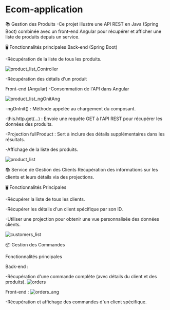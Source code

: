 ﻿# Ecom-application
📚 Gestion des Produits
-Ce projet illustre une API REST en Java (Spring Boot) combinée avec un front-end Angular pour récupérer et afficher une liste de produits depuis un service.

🖥️ Fonctionnalités principales
Back-end (Spring Boot)

-Récupération de la liste de tous les produits.

![product_list_Controller](https://github.com/user-attachments/assets/061aab92-e79d-441a-a608-445d8ee6b039)

-Récupération des détails d'un produit

Front-end (Angular)
-Consommation de l'API dans Angular

![product_list_ngOnitAng](https://github.com/user-attachments/assets/d0f87fcd-47a7-4d26-937c-ff057e7ecda9)

-ngOnInit() : Méthode appelée au chargement du composant.

-this.http.get(...) : Envoie une requête GET à l'API REST pour récupérer les données des produits.

-Projection fullProduct : Sert à inclure des détails supplémentaires dans les résultats.

-Affichage de la liste des produits.

![product_list](https://github.com/user-attachments/assets/0bb7517b-3dfb-4471-8328-90919dd725ea)

📚 Service de Gestion des Clients
Récupération des informations sur les clients et leurs détails via des projections.

🖥️ Fonctionnalités Principales

-Récupérer la liste de tous les clients.

-Récupérer les détails d'un client spécifique par son ID.

-Utiliser une projection pour obtenir une vue personnalisée des données clients.

![customers_list](https://github.com/user-attachments/assets/610e48bc-bbc0-4d07-b71c-fad04c16fda1)

📦 Gestion des Commandes

Fonctionnalités principales

Back-end :

-Récupération d'une commande complète (avec détails du client et des produits).
![orders](https://github.com/user-attachments/assets/7fce949b-006c-4610-a26b-f9300cedaf84)


Front-end :
![orders_ang](https://github.com/user-attachments/assets/424f1fc7-aad6-4b8b-b912-011507856cdb)

-Récupération et affichage des commandes d'un client spécifique.

